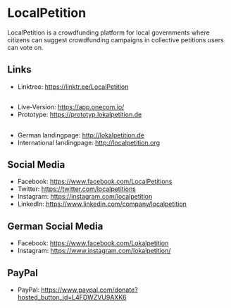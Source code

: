
# LocalPetition
LocalPetition is a crowdfunding platform for local governments where citizens can suggest crowdfunding campaigns in collective petitions users can vote on.

## Links
- Linktree:         https://linktr.ee/LocalPetition
##
- Live-Version:     https://app.onecom.io/
- Prototype:        https://prototyp.lokalpetition.de
##
- German landingpage:      http://lokalpetition.de
- International landingpage:    http://localpetition.org

## Social Media
- Facebook: https://www.facebook.com/LocalPetitions
- Twitter: https://twitter.com/localpetitions
- Instagram: https://instagram.com/localpetition
- LinkedIn: https://www.linkedin.com/company/localpetition

## German Social Media
- Facebook: https://www.facebook.com/Lokalpetition
- Instagram: https://www.instagram.com/lokalpetition/

## PayPal
- PayPal: https://www.paypal.com/donate?hosted_button_id=L4FDWZVU9AXK6





